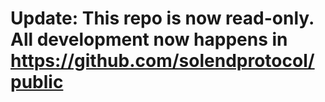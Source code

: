# Update: This repo is now read-only. All development now happens in https://github.com/solendprotocol/public
